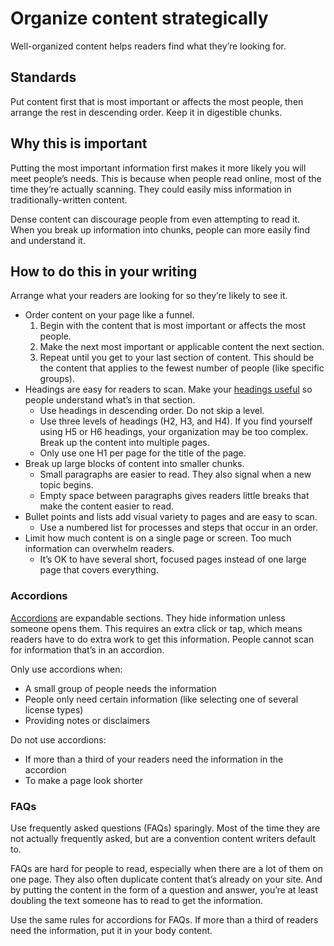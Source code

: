 # Organize content strategically

Well-organized content helps readers find what they’re looking for.

## Standards

Put content first that is most important or affects the most people, then arrange the rest in descending order. Keep it in digestible chunks.

## Why this is important

Putting the most important information first makes it more likely you will meet people’s needs. This is because when people read online, most of the time they’re actually scanning. They could easily miss information in traditionally-written content.

Dense content can discourage people from even attempting to read it. When you break up information into chunks, people can more easily find and understand it.

## How to do this in your writing

Arrange what your readers are looking for so they’re likely to see it.

* Order content on your page like a funnel.
  1. Begin with the content that is most important or affects the most people.
  2. Make the next most important or applicable content the next section.
  3. Repeat until you get to your last section of content. This should be the content that applies to the fewest number of people (like specific groups).
* Headings are easy for readers to scan. Make your [headings useful](https://www.plainlanguage.gov/guidelines/organize/add-useful-headings/) so people understand what’s in that section.
  * Use headings in descending order. Do not skip a level.
  * Use three levels of headings (H2, H3, and H4). If you find yourself using H5 or H6 headings, your organization may be too complex. Break up the content into multiple pages.
  * Only use one H1 per page for the title of the page.
* Break up large blocks of content into smaller chunks.
  * Small paragraphs are easier to read. They also signal when a new topic begins.
  * Empty space between paragraphs gives readers little breaks that make the content easier to read.
* Bullet points and lists add visual variety to pages and are easy to scan.
  * Use a numbered list for processes and steps that occur in an order.
* Limit how much content is on a single page or screen. Too much information can overwhelm readers.
  * It’s OK to have several short, focused pages instead of one large page that covers everything.

### Accordions

[Accordions](components/accordion/readme/) are expandable sections. They hide information unless someone opens them. This requires an extra click or tap, which means readers have to do extra work to get this information. People cannot scan for information that’s in an accordion.

Only use accordions when:

* A small group of people needs the information
* People only need certain information (like selecting one of several license types)
* Providing notes or disclaimers

Do not use accordions:

* If more than a third of your readers need the information in the accordion
* To make a page look shorter

### FAQs

Use frequently asked questions (FAQs) sparingly. Most of the time they are not actually frequently asked, but are a convention content writers default to.

FAQs are hard for people to read, especially when there are a lot of them on one page. They also often duplicate content that’s already on your site. And by putting the content in the form of a question and answer, you’re at least doubling the text someone has to read to get the information.

Use the same rules for accordions for FAQs. If more than a third of readers need the information, put it in your body content.
